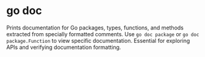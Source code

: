 # go doc

Prints documentation for Go packages, types, functions, and methods extracted from specially formatted comments. Use `go doc package` or `go doc package.Function` to view specific documentation. Essential for exploring APIs and verifying documentation formatting.